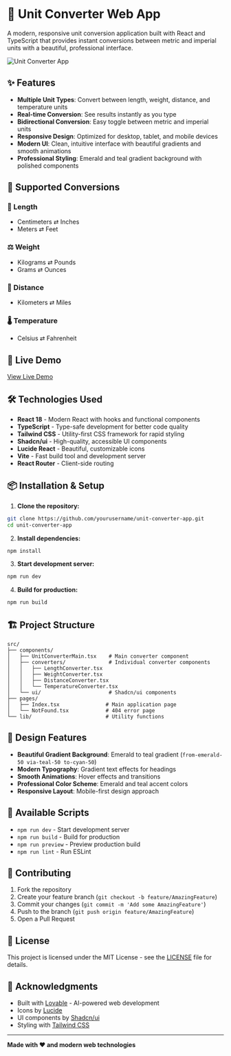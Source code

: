 
# 🔄 Unit Converter Web App

A modern, responsive unit conversion application built with React and TypeScript that provides instant conversions between metric and imperial units with a beautiful, professional interface.

![Unit Converter App](https://via.placeholder.com/800x400/10B981/FFFFFF?text=Unit+Converter+App)

## ✨ Features

- **Multiple Unit Types**: Convert between length, weight, distance, and temperature units
- **Real-time Conversion**: See results instantly as you type
- **Bidirectional Conversion**: Easy toggle between metric and imperial units
- **Responsive Design**: Optimized for desktop, tablet, and mobile devices
- **Modern UI**: Clean, intuitive interface with beautiful gradients and smooth animations
- **Professional Styling**: Emerald and teal gradient background with polished components

## 🔧 Supported Conversions

### 📏 Length
- Centimeters ⇄ Inches
- Meters ⇄ Feet

### ⚖️ Weight  
- Kilograms ⇄ Pounds
- Grams ⇄ Ounces

### 🚗 Distance
- Kilometers ⇄ Miles

### 🌡️ Temperature
- Celsius ⇄ Fahrenheit

## 🚀 Live Demo

[View Live Demo](https://your-app-url.lovable.app)

## 🛠️ Technologies Used

- **React 18** - Modern React with hooks and functional components
- **TypeScript** - Type-safe development for better code quality
- **Tailwind CSS** - Utility-first CSS framework for rapid styling
- **Shadcn/ui** - High-quality, accessible UI components
- **Lucide React** - Beautiful, customizable icons
- **Vite** - Fast build tool and development server
- **React Router** - Client-side routing

## 📦 Installation & Setup

1. **Clone the repository:**
```bash
git clone https://github.com/yourusername/unit-converter-app.git
cd unit-converter-app
```

2. **Install dependencies:**
```bash
npm install
```

3. **Start development server:**
```bash
npm run dev
```

4. **Build for production:**
```bash
npm run build
```

## 🏗️ Project Structure

```
src/
├── components/
│   ├── UnitConverterMain.tsx    # Main converter component
│   ├── converters/              # Individual converter components
│   │   ├── LengthConverter.tsx
│   │   ├── WeightConverter.tsx
│   │   ├── DistanceConverter.tsx
│   │   └── TemperatureConverter.tsx
│   └── ui/                      # Shadcn/ui components
├── pages/
│   ├── Index.tsx               # Main application page
│   └── NotFound.tsx            # 404 error page
└── lib/                        # Utility functions
```

## 🎨 Design Features

- **Beautiful Gradient Background**: Emerald to teal gradient (`from-emerald-50 via-teal-50 to-cyan-50`)
- **Modern Typography**: Gradient text effects for headings
- **Smooth Animations**: Hover effects and transitions
- **Professional Color Scheme**: Emerald and teal accent colors
- **Responsive Layout**: Mobile-first design approach

## 🔧 Available Scripts

- `npm run dev` - Start development server
- `npm run build` - Build for production
- `npm run preview` - Preview production build
- `npm run lint` - Run ESLint

## 🤝 Contributing

1. Fork the repository
2. Create your feature branch (`git checkout -b feature/AmazingFeature`)
3. Commit your changes (`git commit -m 'Add some AmazingFeature'`)
4. Push to the branch (`git push origin feature/AmazingFeature`)
5. Open a Pull Request

## 📝 License

This project is licensed under the MIT License - see the [LICENSE](LICENSE) file for details.

## 🙏 Acknowledgments

- Built with [Lovable](https://lovable.dev) - AI-powered web development
- Icons by [Lucide](https://lucide.dev)
- UI components by [Shadcn/ui](https://ui.shadcn.com)
- Styling with [Tailwind CSS](https://tailwindcss.com)

---

**Made with ❤️ and modern web technologies**
